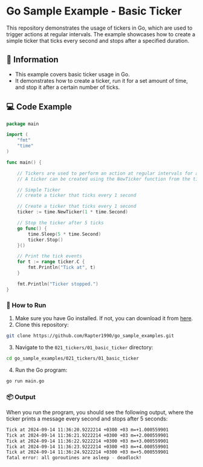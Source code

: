 # Go Sample Example - Basic Ticker

This repository demonstrates the usage of tickers in Go, which are used to trigger actions at regular intervals. The example showcases how to create a simple ticker that ticks every second and stops after a specified duration.

## 📖 Information

<ul style="list-style-type:disc">
  <li>This example covers basic ticker usage in Go.</li>
  <li>It demonstrates how to create a ticker, run it for a set amount of time, and stop it after a certain number of ticks.</li>
</ul>

## 💻 Code Example

```go
package main

import (
	"fmt"
	"time"
)

func main() {

	// Tickers are used to perform an action at regular intervals for a specified duration.
	// A ticker can be created using the NewTicker function from the time package

	// Simple Ticker
	// create a ticker that ticks every 1 second

	// Create a ticker that ticks every 1 second
	ticker := time.NewTicker(1 * time.Second)

	// Stop the ticker after 5 ticks
	go func() {
		time.Sleep(5 * time.Second)
		ticker.Stop()
	}()

	// Print the tick events
	for t := range ticker.C {
		fmt.Println("Tick at", t)
	}

	fmt.Println("Ticker stopped.")
}
```

### 🏃 How to Run

1. Make sure you have Go installed. If not, you can download it from [here](https://golang.org/dl/).
2. Clone this repository:

```bash
git clone https://github.com/Rapter1990/go_sample_examples.git
```

3. Navigate to the `021_tickers/01_basic_ticker` directory:

```bash
cd go_sample_examples/021_tickers/01_basic_ticker
```

4. Run the Go program:

```bash
go run main.go
```

### 📦 Output

When you run the program, you should see the following output, where the ticker prints a message every second and stops after 5 seconds:

```bash
Tick at 2024-09-14 11:36:20.9222214 +0300 +03 m=+1.000559901
Tick at 2024-09-14 11:36:21.9222214 +0300 +03 m=+2.000559901
Tick at 2024-09-14 11:36:22.9222214 +0300 +03 m=+3.000559901
Tick at 2024-09-14 11:36:23.9222214 +0300 +03 m=+4.000559901
Tick at 2024-09-14 11:36:24.9222214 +0300 +03 m=+5.000559901
fatal error: all goroutines are asleep - deadlock! 
```